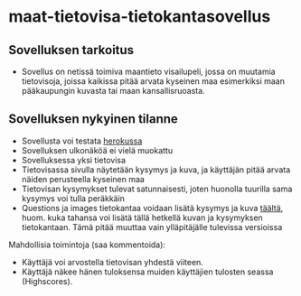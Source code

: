 # maat-tietovisa-tietokantasovellus

## Sovelluksen tarkoitus

- Sovellus on netissä toimiva maantieto visailupeli, jossa on muutamia tietovisoja, joissa kaikissa pitää arvata kyseinen maa esimerkiksi maan pääkaupungin kuvasta tai maan kansallisruoasta.

## Sovelluksen nykyinen tilanne

- Sovellusta voi testata [herokussa](https://maat-tietovisa.herokuapp.com/)
- Sovelluksen ulkonäköä ei vielä muokattu
- Sovelluksessa yksi tietovisa
- Tietovisassa sivulla näytetään kysymys ja kuva, ja käyttäjän pitää arvata näiden perusteella kyseinen maa
- Tietovisan kysymykset tulevat satunnaisesti, joten huonolla tuurilla sama kysymys voi tulla peräkkäin
- Questions ja images tietokantaa voidaan lisätä kysymys ja kuva [täältä](https://maat-tietovisa.herokuapp.com/form), huom. kuka tahansa voi lisätä tällä hetkellä kuvan ja kysymyksen tietokantaan. Tämä pitää muuttaa vain ylläpitäjälle tulevissa versioissa


Mahdollisia toimintoja (saa kommentoida):
- Käyttäjä voi arvostella tietovisan yhdestä viiteen.
- Käyttäjä näkee hänen tuloksensa muiden käyttäjien tulosten seassa (Highscores).

